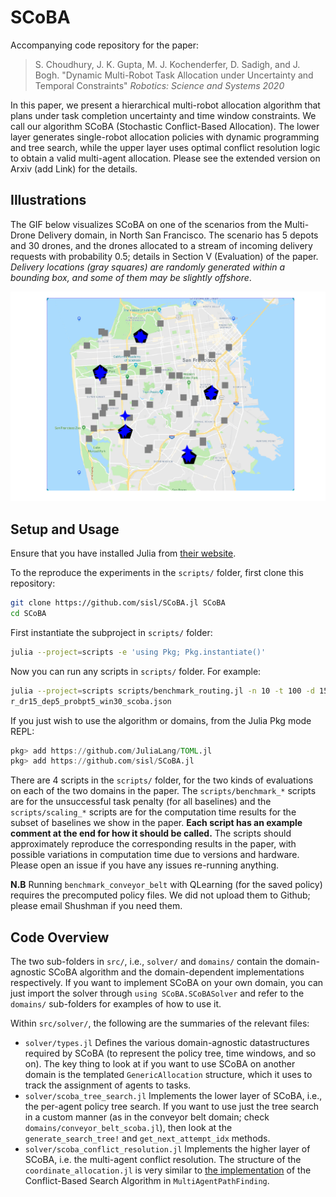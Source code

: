 # SCoBA
Accompanying code repository for the paper:

> S. Choudhury, J. K. Gupta, M. J. Kochenderfer, D. Sadigh, and J. Bogh. "Dynamic Multi-Robot Task Allocation under Uncertainty and Temporal Constraints" *Robotics: Science and Systems 2020*

In this paper, we present a hierarchical multi-robot allocation algorithm that plans under task completion uncertainty and time window constraints. We call our algorithm SCoBA (Stochastic Conflict-Based Allocation). The lower layer generates single-robot allocation policies with dynamic programming and tree search, while the upper layer uses optimal conflict resolution logic to obtain a valid multi-agent allocation. Please see the extended version on Arxiv (add Link) for the details.

## Illustrations

The GIF below visualizes SCoBA on one of the scenarios from the Multi-Drone Delivery domain, in North San Francisco. The scenario has 5 depots and 30 drones, and the drones allocated to a stream of incoming delivery requests with probability 0.5; details in Section V (Evaluation) of the paper. _Delivery locations (gray squares) are randomly generated within a bounding
box, and some of them may be slightly offshore_.

![SF Example](img/routing_5dep30dr_oneprob.gif)

## Setup and Usage

Ensure that you have installed Julia from [their website](https://julialang.org/downloads/). 

To the reproduce the experiments in the `scripts/` folder, first clone this
repository:
```bash
git clone https://github.com/sisl/SCoBA.jl SCoBA
cd SCoBA
```
First instantiate the subproject in `scripts/` folder:
```bash
julia --project=scripts -e 'using Pkg; Pkg.instantiate()'
```
Now you can run any scripts in `scripts/` folder. For example:
```bash
julia --project=scripts scripts/benchmark_routing.jl -n 10 -t 100 -d 15 -e 5 -p 0.5 -w 30 scoba
r_dr15_dep5_probpt5_win30_scoba.json
```



If you just wish to use the algorithm or domains, from the Julia Pkg mode REPL:
```julia
pkg> add https://github.com/JuliaLang/TOML.jl 
pkg> add https://github.com/sisl/SCoBA.jl
```

There are 4 scripts in the `scripts/` folder, for the two kinds of evaluations on each of the two domains in the paper. The `scripts/benchmark_*` scripts are for the unsuccessful task penalty (for all baselines) and the `scripts/scaling_*` scripts are for the computation time results for the subset of baselines we show in the paper. **Each script has an example comment at the end for how it should be called.** The scripts should approximately reproduce the corresponding results in the paper, with possible variations in computation time due to versions and hardware. Please open an issue if you have any issues re-running anything.

**N.B** Running `benchmark_conveyor_belt` with QLearning (for the saved policy) requires the precomputed policy files. We did not upload them to Github; please email Shushman if you need them.

## Code Overview
The two sub-folders in `src/`, i.e., `solver/` and `domains/` contain the domain-agnostic SCoBA algorithm and the domain-dependent implementations respectively. If you want to implement SCoBA on your own domain, you can just import the solver through `using SCoBA.SCoBASolver` and refer to the `domains/` sub-folders for examples of how to use it.

Within `src/solver/`, the following are the summaries of the relevant files:

- `solver/types.jl` Defines the various domain-agnostic datastructures required by SCoBA (to represent the policy tree, time windows, and so on). The key thing to look at if you want to use SCoBA on another domain is the templated `GenericAllocation` structure, which it uses to track the assignment of agents to tasks.
- `solver/scoba_tree_search.jl` Implements the lower layer of SCoBA, i.e., the per-agent policy tree search. If you want to use just the tree search in a custom manner (as in the conveyor belt domain; check `domains/conveyor_belt_scoba.jl`), then look at the `generate_search_tree!` and `get_next_attempt_idx` methods.
- `solver/scoba_conflict_resolution.jl` Implements the higher layer of SCoBA, i.e. the multi-agent conflict resolution. The structure of the `coordinate_allocation.jl` is very similar to [the implementation](https://github.com/Shushman/MultiAgentPathFinding.jl/blob/master/src/cbs.jl) of the Conflict-Based Search Algorithm in `MultiAgentPathFinding`.
